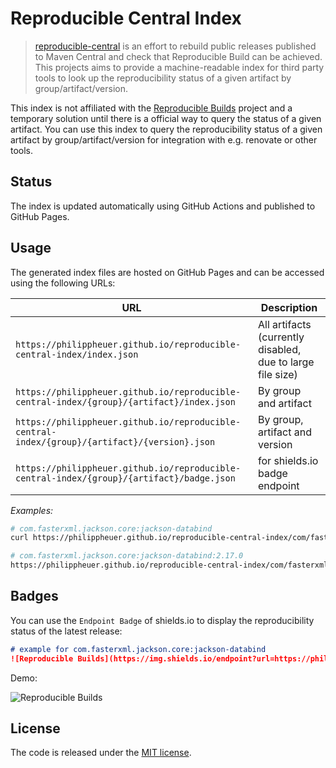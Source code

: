 # Reproducible Central Index

> [reproducible-central](https://github.com/jvm-repo-rebuild/reproducible-central) is an effort to rebuild public releases published to Maven Central and check that Reproducible Build can be achieved.
> This projects aims to provide a machine-readable index for third party tools to look up the reproducibility status of a given artifact by group/artifact/version.

This index is not affiliated with the [Reproducible Builds](https://reproducible-builds.org/) project and a temporary solution until there is a official way to query the status of a given artifact.
You can use this index to query the reproducibility status of a given artifact by group/artifact/version for integration with e.g. renovate or other tools.

## Status

The index is updated automatically using GitHub Actions and published to GitHub Pages.

## Usage

The generated index files are hosted on GitHub Pages and can be accessed using the following URLs:

| URL                                                                                           | Description                                                |
|-----------------------------------------------------------------------------------------------|------------------------------------------------------------|
| `https://philippheuer.github.io/reproducible-central-index/index.json`                        | All artifacts (currently disabled, due to large file size) |
| `https://philippheuer.github.io/reproducible-central-index/{group}/{artifact}/index.json`     | By group and artifact                                      |
| `https://philippheuer.github.io/reproducible-central-index/{group}/{artifact}/{version}.json` | By group, artifact and version                             |
| `https://philippheuer.github.io/reproducible-central-index/{group}/{artifact}/badge.json`     | for shields.io badge endpoint                              |

_Examples:_

```bash
# com.fasterxml.jackson.core:jackson-databind
curl https://philippheuer.github.io/reproducible-central-index/com/fasterxml/jackson/core/jackson-databind/index.json

# com.fasterxml.jackson.core:jackson-databind:2.17.0
https://philippheuer.github.io/reproducible-central-index/com/fasterxml/jackson/core/jackson-databind/2.17.0.json
```

## Badges

You can use the `Endpoint Badge` of shields.io to display the reproducibility status of the latest release:

```markdown
# example for com.fasterxml.jackson.core:jackson-databind
![Reproducible Builds](https://img.shields.io/endpoint?url=https://philippheuer.github.io/reproducible-central-index/com/fasterxml/jackson/core/jackson-databind/badge.json)
```

Demo:

![Reproducible Builds](https://img.shields.io/endpoint?url=https://philippheuer.github.io/reproducible-central-index/com/fasterxml/jackson/core/jackson-databind/badge.json)

## License

The code is released under the [MIT license](./LICENSE).
